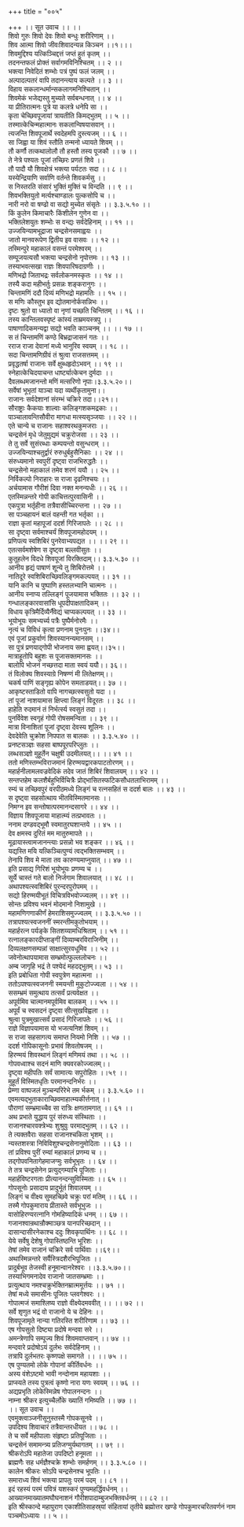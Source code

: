 +++
title = "००५"

+++
।। सूत उवाच ।। ।।  
शिवो गुरुः शिवो देवः शिवो बन्धुः शरीरिणाम् ।।  
शिव आत्मा शिवो जीवःशिवादन्यन्न किञ्चन ।।१।।।  
शिवमुद्दिश्य यत्किञ्चिद्दत्तं जप्तं हुतं कृतम् ।।  
तदनन्तफलं प्रोक्तं सर्वागमविनिश्चितम् ।। २ ।।  
भक्त्या निवेदितं शम्भोः पत्रं पुष्पं फलं जलम् ।।  
अल्पादल्पतरं वापि तदानन्त्याय कल्पते ।। ३ ।।  
विहाय सकलान्धर्मान्सकलागमनिश्चितान् ।।  
शिवमेकं भजेद्यस्तु मुच्यते सर्वबन्धनात् ।। ४ ।।  
या प्रीतिरात्मनः पुत्रे या कलत्रे धनेपि सा ।।  
कृता चेच्छिवपूजायां त्रायतीति किमद्भुतम् ।। ५ ।।  
तस्मात्केचिन्महात्मानः सकलान्विषयासवान् ।।  
त्यजन्ति शिवपूजार्थे स्वदेहमपि दुस्त्यजम् ।। ६ ।।  
सा जिह्वा या शिवं स्तौति तन्मनो ध्यायते शिवम् ।।  
तौ कर्णौ तत्कथालोलौ तौ हस्तौ तस्य पूजकौ ।। ७ ।।  
ते नेत्रे पश्यतः पूजां तच्छिरः प्रणतं शिवे ।।  
तौ पादौ यौ शिवक्षेत्रं भक्त्या पर्यटतः सदा ।। ८ ।।  
यस्येन्द्रियाणि सर्वाणि वर्तन्ते शिवकर्मसु ।।  
स निस्तरति संसारं भुक्तिं मुक्तिं च विन्दति ।। ९ ।।  
शिवभक्तियुतो मर्त्यश्चाण्डालः पुल्कसोपि च ।।  
नारी नरो वा षण्ढो वा सद्यो मुच्येत संसृतेः ।। ३.३.५.१० ।।  
किं कुलेन किमाचारैः किंशीलेन गुणेन वा ।।  
भक्तिलेशयुतः शम्भोः स वन्द्यः सर्वदेहिनाम् ।। ११ ।।  
उज्जयिन्यामभूद्राजा चन्द्रसेनसमाह्वयः ।।  
जातो मानवरूपेण द्वितीय इव वासवः ।। १२ ।।  
तस्मिन्पुरे महाकालं वसन्तं परमेश्वरम् ।।  
सम्पूजयत्यसौ भक्त्या चन्द्रसेनो नृपोत्तमः ।। १३ ।।  
तस्याभवत्सखा राज्ञः शिवपारिषदाग्रणीः ।।  
मणिभद्रो जिताभद्रः सर्वलोकनमस्कृतः ।। १४ ।।  
तस्यै कदा महीभर्तुः प्रसन्नः शङ्करानुगः ।।  
चिन्तामणिं ददौ दिव्यं मणिभद्रो महामतिः ।। १५ ।।  
स मणिः कौस्तुभ इव द्योतमानोर्कसन्निभः ।।  
दृष्टः श्रुतो वा ध्यातो वा नृणां यच्छति चिन्तितम् ।। १६ ।।  
तस्य कान्तिलवस्पृष्टं कांस्यं ताम्रमयस्त्रपु ।।  
पाषाणादिकमन्यद्वा सद्यो भवति काञ्चनम् ।। ।। १७ ।।  
स तं चिन्तामणिं कण्ठे बिभ्रद्राजासनं गतः ।।  
रराज राजा देवानां मध्ये भानुरिव स्वयम् ।। १८ ।।  
सदा चिन्तामणिग्रीवं तं श्रुत्वा राजसत्तमम् ।।  
प्रवृद्धतर्षा राजानः सर्वे क्षुब्धहृदोऽभवन् ।। १९ ।।  
स्नेहात्केचिदयाचन्त धार्ष्ट्यात्केचन दुर्मदाः ।।  
दैवलब्धमजानन्तो मणिं मत्सरिणो नृपाः।३.३.५.२०।।  
सर्वेषां भूभृतां याञ्चा यदा व्यर्थीकृतामुना।।  
 राजानः सर्वदेशानां संरम्भं चक्रिरे तदा।।२१।।  
सौराष्ट्राः कैकयाः शाल्वाः कलिङ्गशकमद्रकाः ।।  
पाञ्चालावन्तिसौवीरा मागधा मत्स्यसृञ्जयाः ।। २२ ।।  
एते चान्ये च राजानः सहाश्वरथकुमजराः ।।  
चन्द्रसेनं मृधे जेतुमुद्यमं चक्रुरोजसा ।। २३ ।।  
ते तु सर्वे सुसंरब्धाः कम्पयन्तो वसुन्धराम् ।।  
उज्जयिन्याश्चतुर्द्वारं रुरुधुर्बहुसैनिकाः ।। २४ ।।  
संरुध्यमानो स्वपुरीं दृष्ट्वा राजभिरुद्धतैः ।।  
चन्द्रसेनो महाकालं तमेव शरणं ययौ ।। २५ ।।  
निर्विकल्पो निराहारः स राजा दृढनिश्चयः ।।  
अर्चयामास गौरीशं दिवा नक्त मनन्यधीः ।। २६ ।।  
एतस्मिन्नन्तरे गोपी काचित्तत्पुरवासिनी ।।  
एकपुत्रा भर्तृहीना तत्रैवासीच्चिरन्तना ।। २७ ।।  
सा पञ्चहायनं बालं वहन्ती गत भर्तृका ।।  
राज्ञा कृतां महापूजां ददर्श गिरिजापतेः ।। २८ ।।  
सा दृष्ट्वा सर्वमाश्चर्यं शिवपूजामहोदयम् ।।  
प्रणिपत्य स्वशिबिरं पुनरेवाभ्यपद्यत ।। ।। २९ ।।  
एतत्सर्वमशेषेण स दृष्ट्वा बल्लवीसुतः ।।  
कुतूहलेन विदधे शिवपूजां विरक्तिदाम्।। ३.३.५.३० ।।  
आनीय हृद्यं पाषाणं शून्ये तु शिबिरोत्तमे ।।  
नातिदूरे स्वशिबिराच्छिवलिङ्गमकल्पयत् ।। ३१ ।।  
यानि कानि च पुष्पाणि हस्तलभ्यानि चात्मनः ।।  
आनीय स्नाप्य तल्लिङ्गं पूजयामास भक्तितः ।। ३२ ।।  
गन्धालङ्कारवासांसि धूपदीपाक्षतादिकम् ।।  
विधाय कृत्रिमैर्दिव्यैर्नैवेद्यं चाप्यकल्पयत् ।। ३३ ।।  
भूयोभूयः समभ्यर्च्य पत्रैः पुष्पैर्मनोरमैः ।।  
नृत्यं च विविधं कृत्वा प्रणनाम पुनःपुनः ।।३४।।  
एवं पूजां प्रकुर्वाणं शिवस्यानन्यमानसम् ।।  
सा पुत्रं प्रणयाद्गोपी भोजनाय समा ह्वयत्।।३५।।  
मात्राहूतोपि बहुशः स पूजासक्तमानसः ।।  
बालोपि भोजनं नच्छत्तदा माता स्वयं ययौ।। ३६।।  
तं विलोक्य शिवस्याग्रे निषण्णं मी लितेक्षणम्।।  
चकर्ष पाणिं सङ्गृह्य कोपेन समताडयत्।। ३७ ।।  
आकृष्टस्ताडितो वापि नागच्छत्स्वसुतो यदा ।।  
तां पूजां नाशयामास क्षिप्त्वा लिङ्गं विदूरतः ।। ३८ ।।  
हाहेति रुदमानं तं निर्भर्त्स्य स्वसुतं तदा ।।  
पुनर्विवेश स्वगृहं गोपी रोषसमन्विता ।। ३९ ।।  
मात्रा विनाशितां पूजां दृष्ट्वा देवस्य शूलिनः ।।  
देवदेवेति चुक्रोश निपपात स बालकः ।। ३.३.५.४० ।।  
प्रनष्टसञ्ज्ञः सहसा बाष्पपूरपरिप्लुतः ।।  
लब्धसञ्ज्ञो मुहूर्तेन चक्षुषी उदमीलयत्।। ।। ४१ ।।  
ततो मणिस्तम्भविराजमानं हिरण्मयद्वारकपाटतोरणम् ।।  
महार्हनीलामलवज्रवेदिकं तदेव जातं शिबिरं शिवालयम् ।। ४२ ।।  
सन्तप्तहेम कलशैर्बहुभिर्विचित्रैः प्रोद्भासितस्फटिकसौधतलाभिरामम् ।।  
रम्यं च तच्छिवपुरं वरपीठमध्ये लिङ्गं च रत्नसहितं स ददर्श बालः ।। ४३ ।।  
स दृष्ट्वा सहसोत्थाय भीतविस्मितमानसः ।।  
निमग्न इव सन्तोषात्परमानन्दसागरे ।। ४४ ।।  
विज्ञाय शिवपूजाया माहात्म्यं तत्प्रभावतः ।।  
ननाम दण्डवद्भूमौ स्वमातुरघशान्तये ।। ४५ ।।  
देव क्षमस्व दुरितं मम मातुरुमापते ।।  
मूढायास्त्वामजानन्त्याः प्रसन्नो भव शङ्कर ।। ४६ ।।  
यद्यस्ति मयि यत्किञ्चित्पुण्यं त्वद्भक्तिसम्भवम् ।।  
तेनापि शिव मे माता तव कारुण्यमाप्नुयात् ।। ४७ ।।  
इति प्रसाद्य गिरिशं भूयोभूयः प्रणम्य च ।।  
सूर्ये चास्तं गते बालो निर्जगाम शिवालयात् ।। ४८ ।।  
अथापश्यत्स्वशिबिरं पुरन्दरपुरोपमम् ।।  
सद्यो हिरण्मयीभूतं विचित्रविभवोज्ज्वलम् ।। ४९ ।।  
सोन्तः प्रविश्य भवनं मोदमानो निशामुखे ।।  
महामणिगणाकीर्णं हेमराशिसमुज्ज्वलम् ।। ३.३.५.५० ।।  
तत्रापश्यत्स्वजननीं स्मरन्तीमकुतोभयाम् ।।  
महार्हरत्न पर्यङ्के सितशय्यामधिश्रिताम् ।। ५१ ।।  
रत्नालङ्कारदीप्ताङ्गीं दिव्याम्बरविराजिनीम् ।।  
दिव्यलक्षणसम्पन्नां साक्षात्सुरवधूमिव ।। ५२ ।।  
जवेनोत्थापयामास सम्भ्रमोत्फुल्ललोचनः ।।  
अम्ब जागृहि भद्रं ते पश्येदं महदद्भुतम्।। ५३ ।।  
इति प्रबोधिता गोपी स्वपुत्रेण महात्मना ।।  
ततोऽपश्यत्स्वजननी स्मयन्ती मुकुटोज्ज्वला ।। ५४ ।।  
ससम्भ्रमं समुत्थाय तत्सर्वं प्रत्यवेक्षत ।।  
अपूर्वमिव चात्मानमपूर्वमिव बालकम् ।। ५५ ।।  
अपूर्वं च स्वसदनं दृष्ट्वा सीत्सुखविह्वला ।।  
श्रुत्वा पुत्रमुखात्सर्वं प्रसादं गिरिजापतेः ।। ५६ ।।  
राज्ञे विज्ञापयामास यो भजत्यनिशं शिवम् ।।  
स राजा सहसागत्य समाप्त नियमो निशि ।। ५७ ।।  
ददर्श गोपिकासूनोः प्रभावं शिवतोषजम् ।।  
हिरण्मयं शिवस्थानं लिङ्गं मणिमयं तथा ।। ५८ ।।  
गोपवध्वाश्च सदनं माणि क्यवरकोज्ज्वलम्।।  
दृष्ट्वा महीपतिः सर्वं सामात्यः सपुरोहितः ।।५९ ।।  
मुहूर्तं विस्मितधृतिः परमानन्दनिर्भरः ।।  
प्रेम्णा वाष्पजलं मुञ्चन्परिरेभे तम र्भकम् ।। ३.३.५.६० ।।  
एवमत्यद्भुताकाराच्छिवमाहात्म्यकीर्त्तनात् ।।  
पौराणां सम्भ्रमाच्चैव सा रात्रिः क्षणतामगात् ।। ६१ ।।  
अथ प्रभाते युद्धाय पुरं संरुध्य संस्थिताः ।।  
राजानश्चारवक्त्रेभ्यः शुश्रुवुः परमाद्भुतम् ।। ६२ ।।  
ते त्यक्तवैराः सहसा राजानश्चकिता भृशम् ।।  
न्यस्तशस्त्रा निविविशुश्चन्द्रसेनानुमोदिताः ।। ६३ ।।  
तां प्रविश्य पुरीं रम्यां महाकालं प्रणम्य च ।।  
तद्गोपवनितागेहमाजग्मुः सर्वभूभृतः ।। ६४ ।।  
ते तत्र चन्द्रसेनेन प्रत्युद्गम्याभि पूजिताः ।।  
महार्हविष्टरगताः प्रीत्यानन्दन्सुविस्मिताः ।। ६५ ।।  
गोपसूनोः प्रसादाय प्रादुर्भूतं शिवालयम् ।।  
लिङ्गं च वीक्ष्य सुमहच्छिवे चक्रुः परां मतिम् ।। ६६ ।।  
तस्मै गोपकुमाराय प्रीतास्ते सर्वभूभुजः ।।  
वासोहिरण्यरत्नानि गोमहिष्यादिकं धनम् ।। ६७ ।।  
गजानश्वान्रथान्रौक्माञ्छत्र यानपरिच्छदान् ।।  
दासान्दासीरनेकाश्च ददुः शिवकृपार्थिनः ।। ६८ ।।  
येये सर्वेषु देशेषु गोपास्तिष्ठन्ति भूरिशः ।।  
तेषां तमेव राजानं चक्रिरे सर्व पार्थिवाः ।।६९।।  
अथास्मिन्नन्तरे सर्वैस्त्रिदशैरभिपूजितः ।।  
प्रादुर्बभूव तेजस्वी हनूमान्वानरेश्वरः ।।३.३.५.७०।।  
तस्याभिगमनादेव राजानो जातसम्भ्रमाः ।।  
प्रत्युत्थाय नमश्चक्रुर्भक्तिनम्रात्ममूर्त्तयः ।। ७१ ।।  
तेषां मध्ये समासीनः पूजितः प्लवगेश्वरः ।।  
गोपात्मजं समाश्लिष्य राज्ञो वीक्ष्येदमववीत् ।। ।। ७२ ।।  
सर्वे शृणुत भद्रं वो राजानो ये च देहिनः ।।  
शिवपूजामृते नान्या गतिरस्ति शरीरिणाम ।। ७३ ।।  
एष गोपसुतो दिष्ट्या प्रदोषे मन्दवा सरे ।।  
अमन्त्रेणापि सम्पूज्य शिवं शिवमवाप्तवान् ।। ७४ ।।  
मन्दवारे प्रदोषोऽयं दुर्लभः सर्वदेहिनाम् ।।  
तत्रापि दुर्लभतरः कृष्णपक्षे समागते ।। ।। ७५ ।।  
एष पुण्यतमो लोके गोपानां कीर्तिवर्धनः ।।  
अस्य वंशेऽष्टमो भावी नन्दोनाम महायशाः ।।  
प्राप्स्यते तस्य पुत्रत्वं कृष्णो नारा यणः स्वयम् ।। ७६ ।।  
अद्यप्रभृति लोकेस्मिन्नेष गोपालनन्दनः ।।  
नाम्ना श्रीकर इत्युच्चैर्लोके ख्यातिं गमिष्यति ।। ७७ ।।  
।। सूत उवाच ।।  
एवमुक्त्वाञ्जनीसूनुस्तस्मै गोपकसूनवे ।।  
उपदिश्य शिवाचारं तत्रैवान्तरधीयत ।। ७८ ।।  
ते च सर्वे महीपालाः संहृष्टाः प्रतिपूजिताः ।।  
चन्द्रसेनं समामन्त्र्य प्रतिजग्मुर्यथागतम् ।। ७९ ।।  
श्रीकरोऽपि महातेजा उपदिष्टो हनूमता ।।  
ब्राह्मणैः सह धर्मज्ञैश्चक्रे शम्भोः समर्हणम् ।। ३.३.५.८० ।।  
कालेन श्रीकरः सोऽपि चन्द्रसेनश्च भूपतिः ।।  
समाराध्य शिवं भक्त्या प्रापतुः परमं पदम् ।। ८१ ।।  
इदं रहस्यं परमं पवित्रं यशस्करं पुण्यमहर्द्धिवर्धनम् ।।  
आख्यानमाख्यातमघौघनाशनं गौरीशपादाम्बुजभक्तिवर्धनम् ।। ८२ ।।  
इति श्रीस्कान्दे महापुराण एकाशीतिसाहस्र्यां संहितायां तृतीये ब्रह्मोत्तर खण्डे गोपकुमारचरितवर्णनं नाम पञ्चमोऽध्यायः ।। ५ ।।